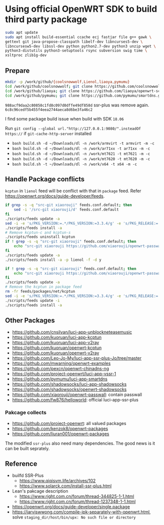 # Using official OpenWRT SDK to build third party package

```bash
sudo apt update
sudo apt install build-essential ccache ecj fastjar file g++ gawk \
gettext git java-propose-classpath libelf-dev libncurses5-dev \
libncursesw5-dev libssl-dev python python2.7-dev python3 unzip wget \
python3-distutils python3-setuptools rsync subversion swig time \
xsltproc zlib1g-dev 
```

## Prepare

```bash
mkdir -p /work/github/{coolsnowwolf,Lienol,liaoya,pymumu}
(cd /work/github/coolsnowwolf; git clone https://github.com/coolsnowwolf/lede.git)
(cd /work/github/liaoya; git clone https://github.com/liaoya/openwrt-scripts.git)
(cd /work/github/pymumu; git clone https://github.com/pymumu/smartdns.git)
```

`988acf9daa2c80858c1fd8c097d0dffe49df858d` ssr-plus was remove again. `6c8c96cedf5b455f4eea2744aeca8d6be3fa46c2`

I find some package build issue when build with SDK `18.06`

Run `git config --global url."http://127.0.0.1:9080/".insteadOf https://` if `git-cache-http-server` installed

- `bash build.sh -d ~/Downloads/dl -n /work/armvirt -t armvirt -m -c`
- `bash build.sh -d ~/Downloads/dl -n /work/ar71xx -t ar71xx -m -c`
- `bash build.sh -d ~/Downloads/dl -n /work/mt7621 -t mt7621 -m -c`
- `bash build.sh -d ~/Downloads/dl -n /work/mt7620 -t mt7620 -m -c`
- `bash build.sh -t ~/Downloads/dl -n /work/x64 -t x64 -m -c`

## Handle Package conflicts

`kcptun` in `lienol` feed will be conflict with that in `package` feed. Refer <https://openwrt.org/docs/guide-developer/feeds>.

```bash
if grep -s -q "src-git xiaorouji" feeds.conf.default; then
    sed -i '/src-git xiaorouji/d' feeds.conf.default
fi
./scripts/feeds update -a
sed -i -e 's/PKG_VERSION:=.*/PKG_VERSION:=3.3.4/g' -e 's/PKG_RELEASE:=.*/PKG_RELEASE:=1/g' feeds/packages/net/shadowsocks-libev/Makefile
./scripts/feeds install -a
# Remove kcptun-c and kcptun-s
./scripts/feeds uninstall kcptun
if ! grep -s -q "src-git xiaorouji" feeds.conf.default; then
    echo "src-git xiaorouji https://github.com/xiaorouji/openwrt-passwall" >> feeds.conf.default
fi
./scripts/feeds update -a
./scripts/feeds install -a -p lienol -f -d y
```

```bash
if ! grep -s -q "src-git xiaorouji" feeds.conf.default; then
    echo "src-git xiaorouji https://github.com/xiaorouji/openwrt-passwall" >> feeds.conf.default
fi
./scripts/feeds update -a
# Remove the kcptun in package feed
rm -fr feeds/packages/net/kcptun
sed -i -e 's/PKG_VERSION:=.*/PKG_VERSION:=3.3.4/g' -e 's/PKG_RELEASE:=.*/PKG_RELEASE:=1/g' feeds/packages/net/shadowsocks-libev/Makefile
./scripts/feeds update -i
./scripts/feeds install -a
```


## Other Packages

- <https://github.com/cnsilvan/luci-app-unblockneteasemusic>
- <https://github.com/kuoruan/luci-app-kcptun>
- <https://github.com/kuoruan/luci-app-v2ray>
- <https://github.com/kuoruan/openwrt-kcptun>
- <https://github.com/kuoruan/openwrt-v2ray>
- <https://github.com/Leo-Jo-My/luci-app-ssr-plus-Jo/tree/master>
- <https://github.com/mwarning/openwrt-examples>
- <https://github.com/pexcn/openwrt-chinadns-ng>
- <https://github.com/project-openwrt/luci-app-vssr-1>
- <https://github.com/pymumu/luci-app-smartdns>
- <https://github.com/shadowsocks/luci-app-shadowsocks>
- <https://github.com/shadowsocks/openwrt-shadowsocks>
- <https://github.com/xiaorouji/openwrt-passwall>: contain passwall
- <https://github.com/fw876/helloworld>: official luci-app-ssr-plus

### Pakcage collects

- <https://github.com/project-openwrt>: all valued packages
- <https://github.com/kenzok8/openwrt-packages>
- <https://github.com/liuran001/openwrt-packages>

The modified `ssr-plus` also need many dependencies. The good news is it can be built seprately.

## Reference

- builfd SSR-Plus
  - <https://www.qiqisvm.life/archives/102>
  - <https://www.solarck.com/install-ssr-plus.html>
- Lean's pakcage description
  - <https://www.right.com.cn/forum/thread-344825-1-1.html>
  - <https://www.right.com.cn/forum/thread-1237348-1-1.html>
- <https://openwrt.org/docs/guide-developer/single.package>
- <https://jarviswwong.com/compile-ipk-separately-with-openwrt.html>, solve `staging_dir/host/bin/upx: No such file or directory`
